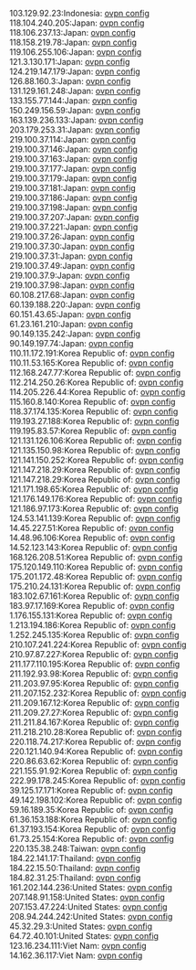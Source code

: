 103.129.92.23:Indonesia: [ovpn config](vpn/103_129_92_23.ovpn)  
118.104.240.205:Japan: [ovpn config](vpn/118_104_240_205.ovpn)  
118.106.237.13:Japan: [ovpn config](vpn/118_106_237_13.ovpn)  
118.158.219.78:Japan: [ovpn config](vpn/118_158_219_78.ovpn)  
119.106.255.106:Japan: [ovpn config](vpn/119_106_255_106.ovpn)  
121.3.130.171:Japan: [ovpn config](vpn/121_3_130_171.ovpn)  
124.219.147.179:Japan: [ovpn config](vpn/124_219_147_179.ovpn)  
126.88.160.3:Japan: [ovpn config](vpn/126_88_160_3.ovpn)  
131.129.161.248:Japan: [ovpn config](vpn/131_129_161_248.ovpn)  
133.155.77.144:Japan: [ovpn config](vpn/133_155_77_144.ovpn)  
150.249.156.59:Japan: [ovpn config](vpn/150_249_156_59.ovpn)  
163.139.236.133:Japan: [ovpn config](vpn/163_139_236_133.ovpn)  
203.179.253.31:Japan: [ovpn config](vpn/203_179_253_31.ovpn)  
219.100.37.114:Japan: [ovpn config](vpn/219_100_37_114.ovpn)  
219.100.37.146:Japan: [ovpn config](vpn/219_100_37_146.ovpn)  
219.100.37.163:Japan: [ovpn config](vpn/219_100_37_163.ovpn)  
219.100.37.177:Japan: [ovpn config](vpn/219_100_37_177.ovpn)  
219.100.37.179:Japan: [ovpn config](vpn/219_100_37_179.ovpn)  
219.100.37.181:Japan: [ovpn config](vpn/219_100_37_181.ovpn)  
219.100.37.186:Japan: [ovpn config](vpn/219_100_37_186.ovpn)  
219.100.37.198:Japan: [ovpn config](vpn/219_100_37_198.ovpn)  
219.100.37.207:Japan: [ovpn config](vpn/219_100_37_207.ovpn)  
219.100.37.221:Japan: [ovpn config](vpn/219_100_37_221.ovpn)  
219.100.37.26:Japan: [ovpn config](vpn/219_100_37_26.ovpn)  
219.100.37.30:Japan: [ovpn config](vpn/219_100_37_30.ovpn)  
219.100.37.31:Japan: [ovpn config](vpn/219_100_37_31.ovpn)  
219.100.37.49:Japan: [ovpn config](vpn/219_100_37_49.ovpn)  
219.100.37.9:Japan: [ovpn config](vpn/219_100_37_9.ovpn)  
219.100.37.98:Japan: [ovpn config](vpn/219_100_37_98.ovpn)  
60.108.217.68:Japan: [ovpn config](vpn/60_108_217_68.ovpn)  
60.139.188.220:Japan: [ovpn config](vpn/60_139_188_220.ovpn)  
60.151.43.65:Japan: [ovpn config](vpn/60_151_43_65.ovpn)  
61.23.161.210:Japan: [ovpn config](vpn/61_23_161_210.ovpn)  
90.149.135.242:Japan: [ovpn config](vpn/90_149_135_242.ovpn)  
90.149.197.74:Japan: [ovpn config](vpn/90_149_197_74.ovpn)  
110.11.172.191:Korea Republic of: [ovpn config](vpn/110_11_172_191.ovpn)  
110.11.53.165:Korea Republic of: [ovpn config](vpn/110_11_53_165.ovpn)  
112.168.247.77:Korea Republic of: [ovpn config](vpn/112_168_247_77.ovpn)  
112.214.250.26:Korea Republic of: [ovpn config](vpn/112_214_250_26.ovpn)  
114.205.226.44:Korea Republic of: [ovpn config](vpn/114_205_226_44.ovpn)  
115.160.8.140:Korea Republic of: [ovpn config](vpn/115_160_8_140.ovpn)  
118.37.174.135:Korea Republic of: [ovpn config](vpn/118_37_174_135.ovpn)  
119.193.27.188:Korea Republic of: [ovpn config](vpn/119_193_27_188.ovpn)  
119.195.83.57:Korea Republic of: [ovpn config](vpn/119_195_83_57.ovpn)  
121.131.126.106:Korea Republic of: [ovpn config](vpn/121_131_126_106.ovpn)  
121.135.150.98:Korea Republic of: [ovpn config](vpn/121_135_150_98.ovpn)  
121.141.150.252:Korea Republic of: [ovpn config](vpn/121_141_150_252.ovpn)  
121.147.218.29:Korea Republic of: [ovpn config](vpn/121_147_218_29.ovpn)  
121.147.218.29:Korea Republic of: [ovpn config](vpn/121_147_218_29.ovpn)  
121.171.198.65:Korea Republic of: [ovpn config](vpn/121_171_198_65.ovpn)  
121.176.149.176:Korea Republic of: [ovpn config](vpn/121_176_149_176.ovpn)  
121.186.97.173:Korea Republic of: [ovpn config](vpn/121_186_97_173.ovpn)  
124.53.141.139:Korea Republic of: [ovpn config](vpn/124_53_141_139.ovpn)  
14.45.227.51:Korea Republic of: [ovpn config](vpn/14_45_227_51.ovpn)  
14.48.96.106:Korea Republic of: [ovpn config](vpn/14_48_96_106.ovpn)  
14.52.123.143:Korea Republic of: [ovpn config](vpn/14_52_123_143.ovpn)  
168.126.208.51:Korea Republic of: [ovpn config](vpn/168_126_208_51.ovpn)  
175.120.149.110:Korea Republic of: [ovpn config](vpn/175_120_149_110.ovpn)  
175.201.172.48:Korea Republic of: [ovpn config](vpn/175_201_172_48.ovpn)  
175.210.24.131:Korea Republic of: [ovpn config](vpn/175_210_24_131.ovpn)  
183.102.67.161:Korea Republic of: [ovpn config](vpn/183_102_67_161.ovpn)  
183.97.17.169:Korea Republic of: [ovpn config](vpn/183_97_17_169.ovpn)  
1.176.155.131:Korea Republic of: [ovpn config](vpn/1_176_155_131.ovpn)  
1.213.194.186:Korea Republic of: [ovpn config](vpn/1_213_194_186.ovpn)  
1.252.245.135:Korea Republic of: [ovpn config](vpn/1_252_245_135.ovpn)  
210.107.241.224:Korea Republic of: [ovpn config](vpn/210_107_241_224.ovpn)  
210.97.87.227:Korea Republic of: [ovpn config](vpn/210_97_87_227.ovpn)  
211.177.110.195:Korea Republic of: [ovpn config](vpn/211_177_110_195.ovpn)  
211.192.93.98:Korea Republic of: [ovpn config](vpn/211_192_93_98.ovpn)  
211.203.97.95:Korea Republic of: [ovpn config](vpn/211_203_97_95.ovpn)  
211.207.152.232:Korea Republic of: [ovpn config](vpn/211_207_152_232.ovpn)  
211.209.167.12:Korea Republic of: [ovpn config](vpn/211_209_167_12.ovpn)  
211.209.27.27:Korea Republic of: [ovpn config](vpn/211_209_27_27.ovpn)  
211.211.84.167:Korea Republic of: [ovpn config](vpn/211_211_84_167.ovpn)  
211.218.210.28:Korea Republic of: [ovpn config](vpn/211_218_210_28.ovpn)  
220.118.74.217:Korea Republic of: [ovpn config](vpn/220_118_74_217.ovpn)  
220.121.140.94:Korea Republic of: [ovpn config](vpn/220_121_140_94.ovpn)  
220.86.63.62:Korea Republic of: [ovpn config](vpn/220_86_63_62.ovpn)  
221.155.91.92:Korea Republic of: [ovpn config](vpn/221_155_91_92.ovpn)  
222.99.178.245:Korea Republic of: [ovpn config](vpn/222_99_178_245.ovpn)  
39.125.17.171:Korea Republic of: [ovpn config](vpn/39_125_17_171.ovpn)  
49.142.198.102:Korea Republic of: [ovpn config](vpn/49_142_198_102.ovpn)  
59.16.189.35:Korea Republic of: [ovpn config](vpn/59_16_189_35.ovpn)  
61.36.153.188:Korea Republic of: [ovpn config](vpn/61_36_153_188.ovpn)  
61.37.193.154:Korea Republic of: [ovpn config](vpn/61_37_193_154.ovpn)  
61.73.25.154:Korea Republic of: [ovpn config](vpn/61_73_25_154.ovpn)  
220.135.38.248:Taiwan: [ovpn config](vpn/220_135_38_248.ovpn)  
184.22.141.17:Thailand: [ovpn config](vpn/184_22_141_17.ovpn)  
184.22.15.50:Thailand: [ovpn config](vpn/184_22_15_50.ovpn)  
184.82.31.25:Thailand: [ovpn config](vpn/184_82_31_25.ovpn)  
161.202.144.236:United States: [ovpn config](vpn/161_202_144_236.ovpn)  
207.148.91.158:United States: [ovpn config](vpn/207_148_91_158.ovpn)  
207.153.47.224:United States: [ovpn config](vpn/207_153_47_224.ovpn)  
208.94.244.242:United States: [ovpn config](vpn/208_94_244_242.ovpn)  
45.32.29.3:United States: [ovpn config](vpn/45_32_29_3.ovpn)  
64.72.40.101:United States: [ovpn config](vpn/64_72_40_101.ovpn)  
123.16.234.111:Viet Nam: [ovpn config](vpn/123_16_234_111.ovpn)  
14.162.36.117:Viet Nam: [ovpn config](vpn/14_162_36_117.ovpn)  
